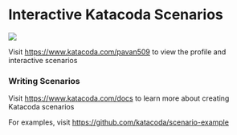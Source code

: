 # Interactive Katacoda Scenarios

[![](http://shields.katacoda.com/katacoda/pavan509/count.svg)](https://www.katacoda.com/pavan509 "Get your profile on Katacoda.com")

Visit https://www.katacoda.com/pavan509 to view the profile and interactive scenarios

### Writing Scenarios
Visit https://www.katacoda.com/docs to learn more about creating Katacoda scenarios

For examples, visit https://github.com/katacoda/scenario-example
